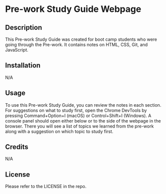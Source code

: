 # Pre-work Study Guide Webpage

## Description

This Pre-work Study Guide was created for boot camp students who were going through the Pre-work. It contains notes on HTML, CSS, Git, and JavaScript.

## Installation

N/A

## Usage

To use this Pre-work Study Guide, you can review the notes in each section. For suggestions on what to study first, open the Chrome DevTools by pressing Command+Option+I (macOS) or Control+Shift+I (Windows). A console panel should open either below or to the side of the webpage in the browser. There you will see a list of topics we learned from the pre-work along with a suggestion on which topic to study first.

## Credits

N/A

## License

Please refer to the LICENSE in the repo.
